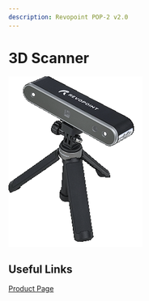 ```yaml
---
description: Revopoint POP-2 v2.0
---
```


# 3D Scanner

![](../.gitbook/assets/image.png)

## Useful Links

[Product Page](https://www.revopoint3d.com/pop-3d-scanner-2/)
